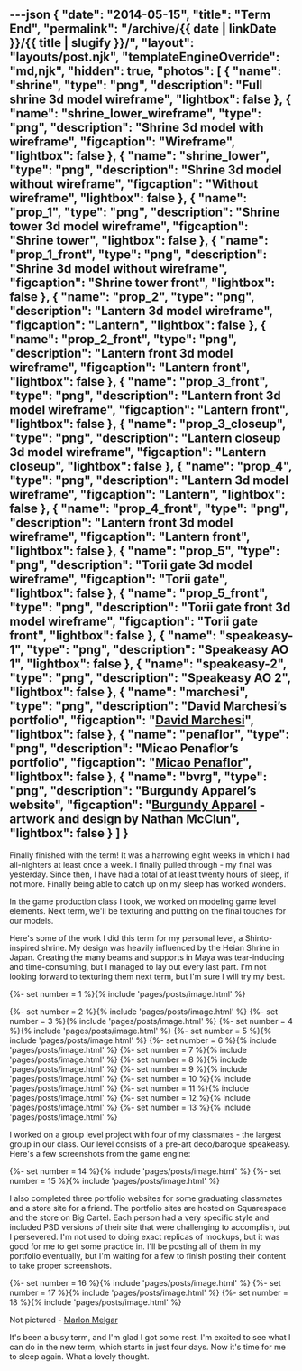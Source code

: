---json
{
	"date": "2014-05-15",
	"title": "Term End",
	"permalink": "/archive/{{ date | linkDate }}/{{ title | slugify }}/",
	"layout": "layouts/post.njk",
	"templateEngineOverride": "md,njk",
	"hidden": true,
	"photos": [
		{
			"name": "shrine",
			"type": "png",
			"description": "Full shrine 3d model wireframe",
			"lightbox": false
		},
		{
			"name": "shrine_lower_wireframe",
			"type": "png",
			"description": "Shrine 3d model with wireframe",
			"figcaption": "Wireframe",
			"lightbox": false
		},
		{
			"name": "shrine_lower",
			"type": "png",
			"description": "Shrine 3d model without wireframe",
			"figcaption": "Without wireframe",
			"lightbox": false
		},
		{
			"name": "prop_1",
			"type": "png",
			"description": "Shrine tower 3d model wireframe",
			"figcaption": "Shrine tower",
			"lightbox": false
		},
		{
			"name": "prop_1_front",
			"type": "png",
			"description": "Shrine 3d model without wireframe",
			"figcaption": "Shrine tower front",
			"lightbox": false
		},
		{
			"name": "prop_2",
			"type": "png",
			"description": "Lantern 3d model wireframe",
			"figcaption": "Lantern",
			"lightbox": false
		},
		{
			"name": "prop_2_front",
			"type": "png",
			"description": "Lantern front 3d model wireframe",
			"figcaption": "Lantern front",
			"lightbox": false
		},
		{
			"name": "prop_3_front",
			"type": "png",
			"description": "Lantern front 3d model wireframe",
			"figcaption": "Lantern front",
			"lightbox": false
		},
		{
			"name": "prop_3_closeup",
			"type": "png",
			"description": "Lantern closeup 3d model wireframe",
			"figcaption": "Lantern closeup",
			"lightbox": false
		},
		{
			"name": "prop_4",
			"type": "png",
			"description": "Lantern 3d model wireframe",
			"figcaption": "Lantern",
			"lightbox": false
		},
		{
			"name": "prop_4_front",
			"type": "png",
			"description": "Lantern front 3d model wireframe",
			"figcaption": "Lantern front",
			"lightbox": false
		},
		{
			"name": "prop_5",
			"type": "png",
			"description": "Torii gate 3d model wireframe",
			"figcaption": "Torii gate",
			"lightbox": false
		},
		{
			"name": "prop_5_front",
			"type": "png",
			"description": "Torii gate front 3d model wireframe",
			"figcaption": "Torii gate front",
			"lightbox": false
		},
		{
			"name": "speakeasy-1",
			"type": "png",
			"description": "Speakeasy AO 1",
			"lightbox": false
		},
		{
			"name": "speakeasy-2",
			"type": "png",
			"description": "Speakeasy AO 2",
			"lightbox": false
		},
		{
			"name": "marchesi",
			"type": "png",
			"description": "David Marchesi’s portfolio",
			"figcaption": "<a href='http://davidmarchesi.com' target='_blank'>David Marchesi</a>",
			"lightbox": false
		},
		{
			"name": "penaflor",
			"type": "png",
			"description": "Micao Penaflor’s portfolio",
			"figcaption": "<a href='http://micao-penaflor.squarespace.com' target='_blank'>Micao Penaflor</a>",
			"lightbox": false
		},
		{
			"name": "bvrg",
			"type": "png",
			"description": "Burgundy Apparel’s website",
			"figcaption": "<a href='http://burgundyapparel.com' target='_blank'>Burgundy Apparel</a> - artwork and design by Nathan McClun",
			"lightbox": false
		}
	]
}
---

Finally finished with the term! It was a harrowing eight weeks in which I had all-nighters at least once a week. I finally pulled through - my final was yesterday. Since then, I have had a total of at least twenty hours of sleep, if not more. Finally being able to catch up on my sleep has worked wonders.

In the game production class I took, we worked on modeling game level elements. Next term, we'll be texturing and putting on the final touches for our models.

<!--more-->

Here's some of the work I did this term for my personal level, a Shinto-inspired shrine. My design was heavily influenced by the Heian Shrine in Japan. Creating the many beams and supports in Maya was tear-inducing and time-consuming, but I managed to lay out every last part. I'm not looking forward to texturing them next term, but I'm sure I will try my best.

{%- set number = 1 %}{% include 'pages/posts/image.html' %}

<div class="row-double">
{%- set number = 2 %}{% include 'pages/posts/image.html' %}
{%- set number = 3 %}{% include 'pages/posts/image.html' %}
{%- set number = 4 %}{% include 'pages/posts/image.html' %}
{%- set number = 5 %}{% include 'pages/posts/image.html' %}
{%- set number = 6 %}{% include 'pages/posts/image.html' %}
{%- set number = 7 %}{% include 'pages/posts/image.html' %}
{%- set number = 8 %}{% include 'pages/posts/image.html' %}
{%- set number = 9 %}{% include 'pages/posts/image.html' %}
{%- set number = 10 %}{% include 'pages/posts/image.html' %}
{%- set number = 11 %}{% include 'pages/posts/image.html' %}
{%- set number = 12 %}{% include 'pages/posts/image.html' %}
{%- set number = 13 %}{% include 'pages/posts/image.html' %}
</div>

I worked on a group level project with four of my classmates - the largest group in our class. Our level consists of a pre-art deco/baroque speakeasy. Here's a few screenshots from the game engine:

<div class="row-double no-figcaption">
{%- set number = 14 %}{% include 'pages/posts/image.html' %}
{%- set number = 15 %}{% include 'pages/posts/image.html' %}
</div>

I also completed three portfolio websites for some graduating classmates and a store site for a friend. The portfolio sites are hosted on Squarespace and the store on Big Cartel. Each person had a very specific style and included PSD versions of their site that were challenging to accomplish, but I persevered. I'm not used to doing exact replicas of mockups, but it was good for me to get some practice in. I'll be posting all of them in my portfolio eventually, but I'm waiting for a few to finish posting their content to take proper screenshots.

{%- set number = 16 %}{% include 'pages/posts/image.html' %}
{%- set number = 17 %}{% include 'pages/posts/image.html' %}
{%- set number = 18 %}{% include 'pages/posts/image.html' %}

Not pictured - [Marlon Melgar](http://marlonmelgar.squarespace.com)

It's been a busy term, and I'm glad I got some rest. I'm excited to see what I can do in the new term, which starts in just four days. Now it's time for me to sleep again. What a lovely thought.